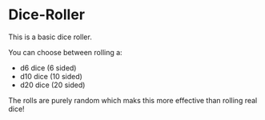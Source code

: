 # Dice-Roller
This is a basic dice roller.

You can choose between rolling a:
- d6 dice (6 sided)
- d10 dice (10 sided)
- d20 dice (20 sided)

The rolls are purely random which maks this more effective than rolling real dice!

